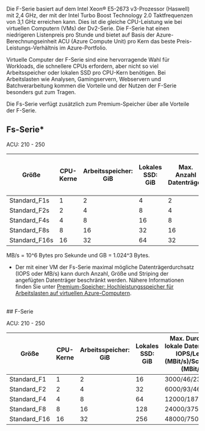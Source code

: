 <!-- F-series, Fs-series* -->

Die F-Serie basiert auf dem Intel Xeon® E5-2673 v3-Prozessor (Haswell) mit 2,4 GHz, der mit der Intel Turbo Boost Technology 2.0 Taktfrequenzen von 3,1 GHz erreichen kann. Dies ist die gleiche CPU-Leistung wie bei virtuellen Computern (VMs) der Dv2-Serie.  Die F-Serie hat einen niedrigeren Listenpreis pro Stunde und bietet auf Basis der Azure-Berechnungseinheit ACU (Azure Compute Unit) pro Kern das beste Preis-Leistungs-Verhältnis im Azure-Portfolio. 

Virtuelle Computer der F-Serie sind eine hervorragende Wahl für Workloads, die schnellere CPUs erfordern, aber nicht so viel Arbeitsspeicher oder lokalen SSD pro CPU-Kern benötigen.  Bei Arbeitslasten wie Analysen, Gamingservern, Webservern und Batchverarbeitung kommen die Vorteile und der Nutzen der F-Serie besonders gut zum Tragen.

Die Fs-Serie verfügt zusätzlich zum Premium-Speicher über alle Vorteile der F-Serie.

## <a name="fs-series"></a>Fs-Serie*

ACU: 210 - 250

| Größe | CPU-Kerne | Arbeitsspeicher: GiB | Lokales SSD: GiB | Max. Anzahl Datenträger | Maximaler Datenträgerdurchsatz mit Cache und lokal: IOPS/MBit/s (Cachegröße in GiB) | Maximaler Datenträgerdurchsatz ohne Cache: IOPS / MB/s | Maximale Anzahl NICs/Erwartete Netzwerkbandbreite (Mbps) |
| --- | --- | --- | --- | --- | --- | --- | --- |
| Standard_F1s |1 |2 |4 |2 |4.000/32 (12) |3.200/48 |2/750 |
| Standard_F2s |2 |4 |8 |4 |8.000/64 (24) |6.400/96 |2/1500 |
| Standard_F4s |4 |8 |16 |8 |16.000/128 (48) |12.800/192 |4/3000 |
| Standard_F8s |8 |16 |32 |16 |32.000/256 (96) |25.600/384 |8/6000 |
| Standard_F16s |16 |32 |64 |32 |64.000/512 (192) |51.200/768 |8/6000–12000 &#8224; |

MB/s = 10^6 Bytes pro Sekunde und GB = 1.024^3 Bytes.

* Der mit einer VM der Fs-Serie maximal mögliche Datenträgerdurchsatz (IOPS oder MB/s) kann durch Anzahl, Größe und Striping der angefügten Datenträger beschränkt werden.  Nähere Informationen finden Sie unter [Premium-Speicher: Hochleistungsspeicher für Arbeitslasten auf virtuellen Azure-Computern](../articles/storage/storage-premium-storage.md).


<br>
## <a name="f-series"></a>F-Serie

ACU: 210 - 250

| Größe         | CPU-Kerne | Arbeitsspeicher: GiB | Lokales SSD: GiB | Max. Durchsatz lokale Datenträger: IOPS/Lesen (MBit/s)/Schreiben (MBit/s) | Max. Datenträger/Durchsatz: IOPS | Maximale Anzahl NICs/Erwartete Netzwerkbandbreite (Mbps) |
|--------------|-----------|-------------|----------------|----------------------------------------------------------|-----------------------------------|------------------------------|
| Standard_F1  | 1         | 2           | 16             | 3000/46/23                                           | 2/2 x 500                         | 2/750                 |
| Standard_F2  | 2         | 4           | 32             | 6000/93/46                                           | 4/4 x 500                         | 2/1500                     |
| Standard_F4  | 4         | 8           | 64             | 12000/187/93                                         | 8/8 x 500                         | 4/3000                     |
| Standard_F8  | 8         | 16          | 128            | 24000/375/187                                        | 16/16 x 500                       | 8/6000                     |
| Standard_F16 | 16        | 32          | 256            | 48000/750/375                                        | 32/32 x 500                       | 8/6000–12000 &#8224;           |


<br>


